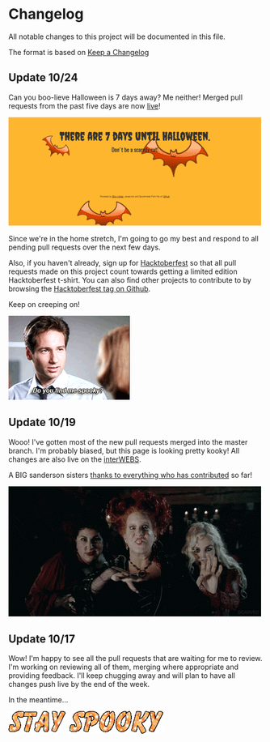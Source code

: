 # Changelog
All notable changes to this project will be documented in this file.

The format is based on [Keep a Changelog](http://keepachangelog.com/en/1.0.0/)

## Update 10/24
Can you boo-lieve Halloween is 7 days away? Me neither! Merged pull requests from the past five days are now [live](http://shannoncrabill.com/how-many-days-until-halloween/)!

![Boo!](/img/7-days.gif)

Since we're in the home stretch, I'm going to go my best and respond to all pending pull requests over the next few days. 

Also, if you haven't already, sign up for [Hacktoberfest](hacktoberfest.digitalocean.com) so that all pull requests made on this project count towards getting a limited edition Hacktoberfest t-shirt. You can also find other projects to contribute to by browsing the [Hacktoberfest tag on Github](https://github.com/search?q=label:hacktoberfest+state:open+type:issue).

Keep on creeping on!

![Do you find me spooky?](/img/x-files-do-you-find-me-spooky.gif)

## Update 10/19
Wooo! I've gotten most of the new pull requests merged into the master branch. I'm probably biased, but this page is looking pretty kooky! All changes are also live on the [interWEBS](http://shannoncrabill.com/how-many-days-until-halloween/).

A BIG sanderson sisters [thanks to everything who has contributed](https://github.com/scrabill/how-many-days-until-halloween/blob/master/contributer-list.md) so far!

![Boo!](/img/sanderson-sisters.gif)

## Update 10/17

Wow! I'm happy to see all the pull requests that are waiting for me to review. I'm working on reviewing all of them, merging where appropriate and providing feedback. I'll keep chugging away and will plan to have all changes push live by the end of the week. 

In the meantime...

![Boo!](/img/8r8n.gif)